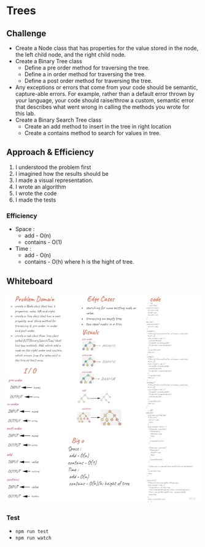 # Trees

## Challenge
- Create a Node class that has properties for the value stored in the node, the left child node, and the right child node.
- Create a Binary Tree class
  - Define a pre order method for traversing the tree.
  - Define a in order method for traversing the tree.
  - Define a post order method for traversing the tree.
- Any exceptions or errors that come from your code should be semantic, capture-able errors. For example, rather than a default error thrown by your language, your code should raise/throw a custom, semantic error that describes what went wrong in calling the methods you wrote for this lab.
- Create a Binary Search Tree class
  - Create an add method to insert in the tree in right location
  - Create a contains method to search for values in tree.

## Approach & Efficiency
1. I understood the problem first
1. I imagined how the results should be
1. I made a visual representation.
1. I wrote an algorithm
1. I wrote the code
1. I made the tests  

### Efficiency
- Space :  
  - add - O(n)
  - contains - O(1)
- Time :  
  - add - O(n)   
  - contains - O(h) where h is the hight of tree.

## Whiteboard  
![tree](trees.jpg)

### Test

- `npm run test` 
- `npm run watch`
